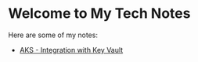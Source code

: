 # Welcome to My Tech Notes

Here are some of my notes:

- [AKS - Integration with Key Vault](AKS/integration_with_keyvault/README.md)
